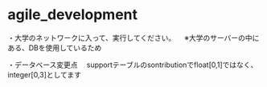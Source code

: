 # agile_development
・大学のネットワークに入って、実行してください。
　※大学のサーバーの中にある、DBを使用しているため

・データベース変更点
　supportテーブルのsontributionでfloat[0,1]ではなく、integer[0,3]としてます


